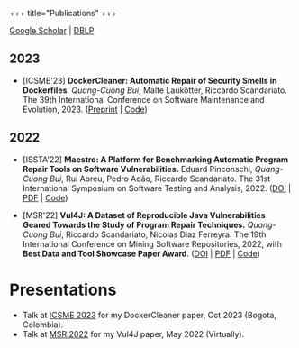 +++
title="Publications"
+++

[Google Scholar](https://scholar.google.com/citations?user=RgxTMKwAAAAJ) | [DBLP](https://dblp.org/pid/287/6699.html)

## 2023
* <span class="em">[ICSME'23]</span> **DockerCleaner: Automatic Repair of Security Smells in Dockerfiles**.
  *Quang-Cuong Bui*, Malte Laukötter, Riccardo Scandariato.
  The 39th International Conference on Software Maintenance and Evolution, 2023.
  ([Preprint](/papers/icsme23.pdf) | [Code](https://github.com/tuhh-softsec/DockerCleaner))

## 2022
* <span class="em">[ISSTA'22]</span> **Maestro: A Platform for Benchmarking Automatic Program Repair Tools on Software Vulnerabilities.**
Eduard Pinconschi, *Quang-Cuong Bui*, Rui Abreu, Pedro Adão, Riccardo Scandariato.
The 31st International Symposium on Software Testing and Analysis, 2022.
([DOI](https://doi.org/gq4v6c) | [PDF](/papers/issta22.pdf) | [Code](https://github.com/epicosy/nexus))

* <span class="em">[MSR'22]</span> **Vul4J: A Dataset of Reproducible Java Vulnerabilities Geared Towards the Study of Program Repair Techniques.**
*Quang-Cuong Bui*, Riccardo Scandariato, Nicolas Diaz Ferreyra.
The 19th International Conference on Mining Software Repositories, 2022, with **Best Data and Tool Showcase Paper Award**.
([DOI](https://doi.org/kx4q) | [PDF](/papers/msr22.pdf) | [Code](https://github.com/tuhh-softsec/vul4j))

# Presentations
* Talk at [ICSME 2023](/presentations/icsme23_presentation.pdf) for my DockerCleaner paper, Oct 2023 (Bogota, Colombia).
* Talk at [MSR 2022](https://www.youtube.com/watch?v=EML84ZSFuvQ) for my Vul4J paper, May 2022 (Virtually).
